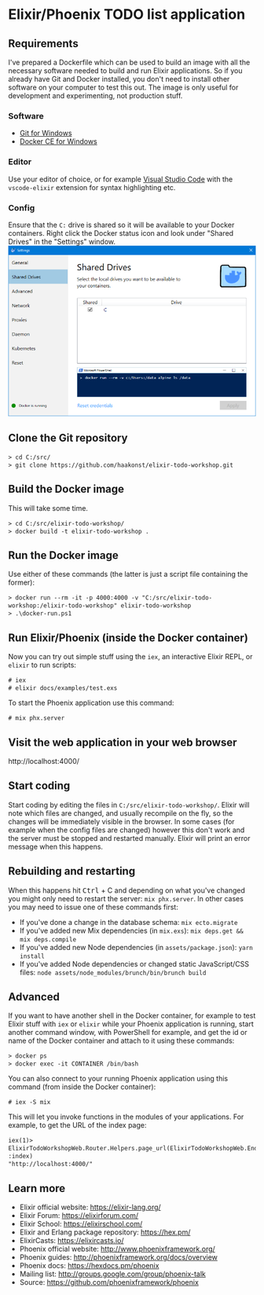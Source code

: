 # Elixir/Phoenix TODO list application

## Requirements
I've prepared a Dockerfile which can be used to build an image with all the necessary software needed to build and run Elixir applications. So if you already have Git and Docker installed, you don't need to install other software on your computer to test this out. The image is only useful for development and experimenting, not production stuff.

### Software
* [Git for Windows](https://gitforwindows.org/)
* [Docker CE for Windows](https://store.docker.com/editions/community/docker-ce-desktop-windows)

### Editor
Use your editor of choice, or for example [Visual Studio Code](https://code.visualstudio.com/) with the `vscode-elixir` extension for syntax highlighting etc.

### Config
Ensure that the `C:` drive is shared so it will be available to your Docker containers. Right click the Docker status icon and look under "Shared Drives" in the "Settings" window.
![Docker Settings: Shared Drives](docs/images/docker-settings-shared-drives.png?raw=true "Docker Settings: Shared Drives")

## Clone the Git repository
```
> cd C:/src/
> git clone https://github.com/haakonst/elixir-todo-workshop.git
```

## Build the Docker image
This will take some time.
```
> cd C:/src/elixir-todo-workshop/
> docker build -t elixir-todo-workshop .
```

## Run the Docker image
Use either of these commands (the latter is just a script file containing the former):
```
> docker run --rm -it -p 4000:4000 -v "C:/src/elixir-todo-workshop:/elixir-todo-workshop" elixir-todo-workshop
> .\docker-run.ps1
```

## Run Elixir/Phoenix (inside the Docker container)
Now you can try out simple stuff using the `iex`, an interactive Elixir REPL, or `elixir` to run scripts:
```
# iex
# elixir docs/examples/test.exs
```

To start the Phoenix application use this command:
```
# mix phx.server
```

## Visit the web application in your web browser
http://localhost:4000/

## Start coding
Start coding by editing the files in `C:/src/elixir-todo-workshop/`. Elixir will note which files are changed, and usually recompile on the fly, so the changes will be immediately visible in the browser. In some cases (for example when the config files are changed) however this don't work and the server must be stopped and restarted manually. Elixir will print an error message when this happens.

## Rebuilding and restarting
When this happens hit <kbd>Ctrl</kbd> + C and depending on what you've changed you might only need to restart the server: `mix phx.server`. In other cases you may need to issue one of these commands first:

* If you've done a change in the database schema: `mix ecto.migrate`
* If you've added new Mix dependencies (in `mix.exs`): `mix deps.get && mix deps.compile`
* If you've added new Node dependencies (in `assets/package.json`): `yarn install`
* If you've added Node dependencies or changed static JavaScript/CSS files: `node assets/node_modules/brunch/bin/brunch build`

## Advanced
If you want to have another shell in the Docker container, for example to test Elixir stuff with `iex` or `elixir` while your Phoenix application is running, start another command window, with PowerShell for example, and get the id or name of the Docker container and attach to it using these commands:
```
> docker ps
> docker exec -it CONTAINER /bin/bash
```

You can also connect to your running Phoenix application using this command (from inside the Docker container):
```
# iex -S mix
```

This will let you invoke functions in the modules of your applications. For example, to get the URL of the index page:
```
iex(1)> ElixirTodoWorkshopWeb.Router.Helpers.page_url(ElixirTodoWorkshopWeb.Endpoint, :index)
"http://localhost:4000/"
```

## Learn more
* Elixir official website: https://elixir-lang.org/
* Elixir Forum: https://elixirforum.com/
* Elixir School: https://elixirschool.com/
* Elixir and Erlang package repository: https://hex.pm/
* ElixirCasts: https://elixircasts.io/
* Phoenix official website: http://www.phoenixframework.org/
* Phoenix guides: http://phoenixframework.org/docs/overview
* Phoenix docs: https://hexdocs.pm/phoenix
* Mailing list: http://groups.google.com/group/phoenix-talk
* Source: https://github.com/phoenixframework/phoenix
